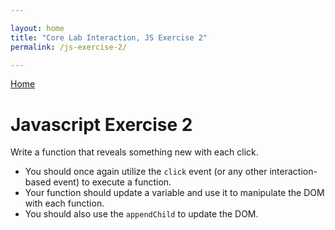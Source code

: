```yaml
---

layout: home
title: "Core Lab Interaction, JS Exercise 2"
permalink: /js-exercise-2/

---
```


[Home](/)

# Javascript Exercise 2

Write a function that reveals something new with each click.

- You should once again utilize the `click` event (or any other interaction-based event) to execute a function.
- Your function should update a variable and use it to manipulate the DOM with each function.
- You should also use the `appendChild` to update the DOM. 